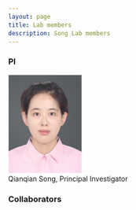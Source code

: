```yaml
---
layout: page
title: Lab members
description: Song Lab members
---
```



###  PI

<div class="container">
    <div class="row-fluid">
        <div class="span2">
                 <a href="../assets/pics/Song.jpg">
            <img src="../assets/pics/Song.jpg" height="200" width="150" title="Song Qianqian" alt="Song Qianqian"/>
        </a>
        </div>
    </div>
</div>
Qianqian Song, Principal Investigator 

<br/>


### Collaborators
